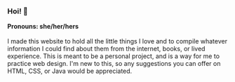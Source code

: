 ### Hoi! 👋

<!--
**alvinaahmed/alvinaahmed** is a ✨ _special_ ✨ repository because its `README.md` (this file) appears on your GitHub profile.

Here are some ideas to get you started:

- 🔭 I’m currently working on ...
- 🌱 I’m currently learning ...
- 👯 I’m looking to collaborate on ...
- 🤔 I’m looking for help with ...
- 💬 Ask me about ...
- 📫 How to reach me: ...
- 😄 Pronouns: ...
- ⚡ Fun fact: ...
-->

<b>Pronouns: she/her/hers</b> <br><br>
I made this website to hold all the little things I love and to compile whatever information I could find about them from the internet, 
books, or lived experience. This is meant to be a personal project, and is a way for me to practice web design. I'm new to this, so any 
suggestions you can offer on HTML, CSS, or Java would be appreciated. 
